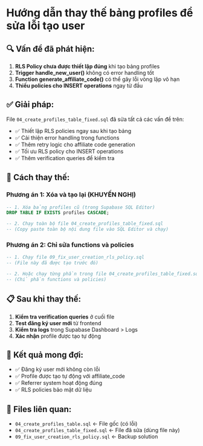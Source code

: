 # Hướng dẫn thay thế bảng profiles để sửa lỗi tạo user

## 🔍 Vấn đề đã phát hiện:

1. **RLS Policy chưa được thiết lập đúng** khi tạo bảng profiles
2. **Trigger handle_new_user()** không có error handling tốt
3. **Function generate_affiliate_code()** có thể gây lỗi vòng lặp vô hạn
4. **Thiếu policies cho INSERT operations** ngay từ đầu

## ✅ Giải pháp:

File `04_create_profiles_table_fixed.sql` đã sửa tất cả các vấn đề trên:

- ✅ Thiết lập RLS policies ngay sau khi tạo bảng
- ✅ Cải thiện error handling trong functions  
- ✅ Thêm retry logic cho affiliate code generation
- ✅ Tối ưu RLS policy cho INSERT operations
- ✅ Thêm verification queries để kiểm tra

## 🔧 Cách thay thế:

### Phương án 1: Xóa và tạo lại (KHUYẾN NGHỊ)

```sql
-- 1. Xóa bảng profiles cũ (trong Supabase SQL Editor)
DROP TABLE IF EXISTS profiles CASCADE;

-- 2. Chạy toàn bộ file 04_create_profiles_table_fixed.sql
-- (Copy paste toàn bộ nội dung file vào SQL Editor và chạy)
```

### Phương án 2: Chỉ sửa functions và policies

```sql
-- 1. Chạy file 09_fix_user_creation_rls_policy.sql
-- (File này đã được tạo trước đó)

-- 2. Hoặc chạy từng phần trong file 04_create_profiles_table_fixed.sql
-- (Chỉ phần functions và policies)
```

## 📋 Sau khi thay thế:

1. **Kiểm tra verification queries** ở cuối file
2. **Test đăng ký user mới** từ frontend
3. **Kiểm tra logs** trong Supabase Dashboard > Logs
4. **Xác nhận** profile được tạo tự động

## 🎯 Kết quả mong đợi:

- ✅ Đăng ký user mới không còn lỗi
- ✅ Profile được tạo tự động với affiliate_code
- ✅ Referrer system hoạt động đúng
- ✅ RLS policies bảo mật dữ liệu

## 📁 Files liên quan:

- `04_create_profiles_table.sql` ← File gốc (có lỗi)
- `04_create_profiles_table_fixed.sql` ← File đã sửa (dùng file này)
- `09_fix_user_creation_rls_policy.sql` ← Backup solution
